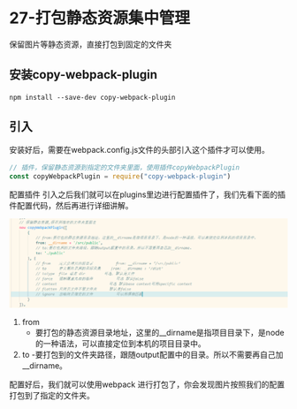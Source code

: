 # 27-打包静态资源集中管理

保留图片等静态资源，直接打包到固定的文件夹

## 安装copy-webpack-plugin

`npm install --save-dev copy-webpack-plugin`

## 引入

安装好后，需要在webpack.config.js文件的头部引入这个插件才可以使用。

```javascript
// 插件，保留静态资源到指定的文件夹里面，使用插件copyWebpackPlugin
const copyWebpackPlugin = require("copy-webpack-plugin")
```

配置插件
引入之后我们就可以在plugins里边进行配置插件了，我们先看下面的插件配置代码，然后再进行详细讲解。

![1.png][1]

1. from
    - 要打包的静态资源目录地址，这里的__dirname是指项目目录下，是node的一种语法，可以直接定位到本机的项目目录中。
2. to
    -要打包到的文件夹路径，跟随output配置中的目录。所以不需要再自己加__dirname。
    
配置好后，我们就可以使用webpack 进行打包了，你会发现图片按照我们的配置打包到了指定的文件夹。
 


  [1]: /images/webpack3/webpack27_01.png
